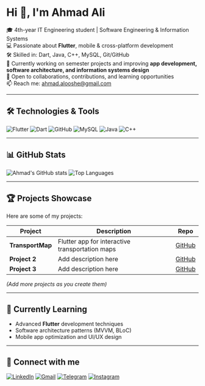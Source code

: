 # Hi 👋, I'm Ahmad Ali

🎓 4th-year IT Engineering student | Software Engineering & Information Systems  
💻 Passionate about **Flutter**, mobile & cross-platform development  
🛠️ Skilled in: Dart, Java, C++, MySQL, Git/GitHub  
🚀 Currently working on semester projects and improving **app development, software architecture, and information systems design**  
🤝 Open to collaborations, contributions, and learning opportunities  
📫 Reach me: [ahmad.alooshe@gmail.com](mailto:ahmad.alooshe@gmail.com)

---

## 🛠️ Technologies & Tools
![Flutter](https://img.shields.io/badge/Flutter-02569B?style=for-the-badge&logo=flutter&logoColor=white)
![Dart](https://img.shields.io/badge/Dart-0175C2?style=for-the-badge&logo=dart&logoColor=white)
![GitHub](https://img.shields.io/badge/GitHub-181717?style=for-the-badge&logo=github&logoColor=white)
![MySQL](https://img.shields.io/badge/MySQL-4479A1?style=for-the-badge&logo=mysql&logoColor=white)
![Java](https://img.shields.io/badge/Java-ED8B00?style=for-the-badge&logo=java&logoColor=white)
![C++](https://img.shields.io/badge/C++-00599C?style=for-the-badge&logo=c%2B%2B&logoColor=white)

---

## 📊 GitHub Stats
![Ahmad's GitHub stats](https://github-readme-stats.vercel.app/api?username=ahmad3liii&show_icons=true&theme=radical)
![Top Languages](https://github-readme-stats.vercel.app/api/top-langs/?username=ahmad3liii&layout=compact&theme=radical)

---

## 🏆 Projects Showcase
Here are some of my projects:

| Project | Description | Repo |
| ------- | ----------- | ---- |
| **TransportMap** | Flutter app for interactive transportation maps | [GitHub](https://github.com/ahmad3liii/Semster-Project-TransportMap) |
| **Project 2** | Add description here | [GitHub](#) |
| **Project 3** | Add description here | [GitHub](#) |

*(Add more projects as you create them)*

---

## 🌱 Currently Learning
- Advanced **Flutter** development techniques  
- Software architecture patterns (MVVM, BLoC)  
- Mobile app optimization and UI/UX design  

---

## 💬 Connect with me
[![LinkedIn](https://img.shields.io/badge/LinkedIn-0A66C2?style=for-the-badge&logo=linkedin&logoColor=white)](https://www.linkedin.com/in/ahmad-ali-9b5623284?utm_source=share&utm_campaign=share_via&utm_content=profile&utm_medium=android_app)
[![Gmail](https://img.shields.io/badge/Gmail-D14836?style=for-the-badge&logo=gmail&logoColor=white)](mailto:ahmad.alooshe@gmail.com)
[![Telegram](https://img.shields.io/badge/Telegram-26A5E4?style=for-the-badge&logo=telegram&logoColor=white)](https://t.me/ahmad3liii)
[![Instagram](https://img.shields.io/badge/Instagram-E4405F?style=for-the-badge&logo=instagram&logoColor=white)](https://instagram.com/ahmad3liii)
